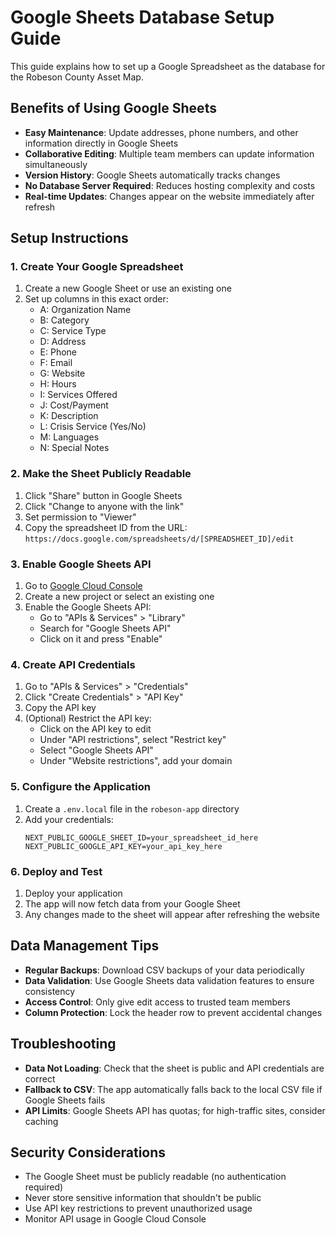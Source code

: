 # Google Sheets Database Setup Guide

This guide explains how to set up a Google Spreadsheet as the database for the Robeson County Asset Map.

## Benefits of Using Google Sheets

- **Easy Maintenance**: Update addresses, phone numbers, and other information directly in Google Sheets
- **Collaborative Editing**: Multiple team members can update information simultaneously
- **Version History**: Google Sheets automatically tracks changes
- **No Database Server Required**: Reduces hosting complexity and costs
- **Real-time Updates**: Changes appear on the website immediately after refresh

## Setup Instructions

### 1. Create Your Google Spreadsheet

1. Create a new Google Sheet or use an existing one
2. Set up columns in this exact order:
   - A: Organization Name
   - B: Category
   - C: Service Type
   - D: Address
   - E: Phone
   - F: Email
   - G: Website
   - H: Hours
   - I: Services Offered
   - J: Cost/Payment
   - K: Description
   - L: Crisis Service (Yes/No)
   - M: Languages
   - N: Special Notes

### 2. Make the Sheet Publicly Readable

1. Click "Share" button in Google Sheets
2. Click "Change to anyone with the link"
3. Set permission to "Viewer"
4. Copy the spreadsheet ID from the URL:
   `https://docs.google.com/spreadsheets/d/[SPREADSHEET_ID]/edit`

### 3. Enable Google Sheets API

1. Go to [Google Cloud Console](https://console.cloud.google.com/)
2. Create a new project or select an existing one
3. Enable the Google Sheets API:
   - Go to "APIs & Services" > "Library"
   - Search for "Google Sheets API"
   - Click on it and press "Enable"

### 4. Create API Credentials

1. Go to "APIs & Services" > "Credentials"
2. Click "Create Credentials" > "API Key"
3. Copy the API key
4. (Optional) Restrict the API key:
   - Click on the API key to edit
   - Under "API restrictions", select "Restrict key"
   - Select "Google Sheets API"
   - Under "Website restrictions", add your domain

### 5. Configure the Application

1. Create a `.env.local` file in the `robeson-app` directory
2. Add your credentials:
   ```
   NEXT_PUBLIC_GOOGLE_SHEET_ID=your_spreadsheet_id_here
   NEXT_PUBLIC_GOOGLE_API_KEY=your_api_key_here
   ```

### 6. Deploy and Test

1. Deploy your application
2. The app will now fetch data from your Google Sheet
3. Any changes made to the sheet will appear after refreshing the website

## Data Management Tips

- **Regular Backups**: Download CSV backups of your data periodically
- **Data Validation**: Use Google Sheets data validation features to ensure consistency
- **Access Control**: Only give edit access to trusted team members
- **Column Protection**: Lock the header row to prevent accidental changes

## Troubleshooting

- **Data Not Loading**: Check that the sheet is public and API credentials are correct
- **Fallback to CSV**: The app automatically falls back to the local CSV file if Google Sheets fails
- **API Limits**: Google Sheets API has quotas; for high-traffic sites, consider caching

## Security Considerations

- The Google Sheet must be publicly readable (no authentication required)
- Never store sensitive information that shouldn't be public
- Use API key restrictions to prevent unauthorized usage
- Monitor API usage in Google Cloud Console